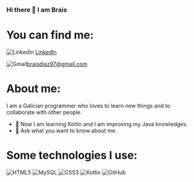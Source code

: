 ### Hi there 👋 I am Brais

<!--
**braisd11/braisd11** is a ✨ _special_ ✨ repository because its `README.md` (this file) appears on your GitHub profile.

Here are some ideas to get you started:

- 🔭 I’m currently working on ...
- 🌱 I’m currently learning ...
- 👯 I’m looking to collaborate on ...
- 🤔 I’m looking for help with ...
- 💬 Ask me about ...
- 📫 How to reach me: ...
- 😄 Pronouns: ...
- ⚡ Fun fact: ...
-->

# You can find me:

![LinkedIn](https://img.shields.io/badge/LinkedIn-0077B5?style=for-the-badge&logo=linkedin&logoColor=white) [LinkedIn](www.linkedin.com/in/brais-díaz-rodríguez-2105471b7)

![Gmail](https://img.shields.io/badge/Gmail-D14836?style=for-the-badge&logo=gmail&logoColor=white)braisdiaz97@gmail.com

# About me:

I am a Galician programmer who loves to learn new things and to collaborate with other people.

- 🌱 Now I am learning Kotlin and I am improving my Java knowledges.
- 💬 Ask what you want to know about me.

# Some technologies I use:

![HTML5](https://img.shields.io/badge/HTML5-E34F26?style=for-the-badge&logo=html5&logoColor=white) ![MySQL](https://img.shields.io/badge/MySQL-005C84?style=for-the-badge&logo=mysql&logoColor=white) ![CSS3](https://img.shields.io/badge/CSS3-1572B6?style=for-the-badge&logo=css3&logoColor=white) ![Kotlin](https://img.shields.io/badge/Kotlin-0095D5?&style=for-the-badge&logo=kotlin&logoColor=white) ![GitHub](https://img.shields.io/badge/GitHub-100000?style=for-the-badge&logo=github&logoColor=white)
